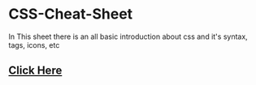 # CSS-Cheat-Sheet
In This sheet there is an all basic introduction about css and it's syntax, tags, icons, etc

## [Click Here](https://shriyash56.github.io/CSS-Cheat-Sheet/ "CSS Cheatsheet")
